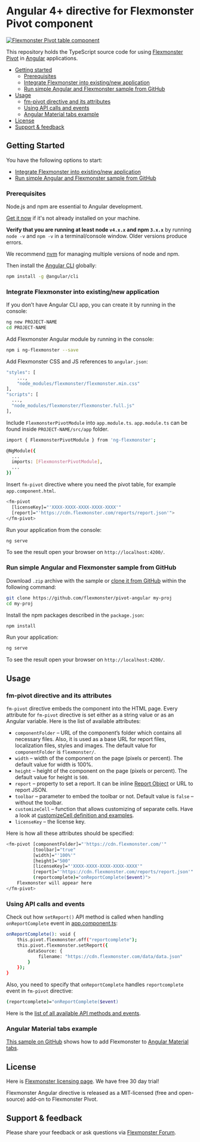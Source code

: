 # Angular 4+ directive for Flexmonster Pivot component
[![Flexmonster Pivot table component](https://s3.amazonaws.com/flexmonster/github/fm-github-cover.png)](https://flexmonster.com)


This repository holds the TypeScript source code for using [Flexmonster Pivot](https://www.flexmonster.com/) in [Angular](https://angular.io/) applications. 

* [Getting started](#getting-started)
  * [Prerequisites](#prerequisites)
  * [Integrate Flexmonster into existing/new application](#add-to-app)
  * [Run simple Angular and Flexmonster sample from GitHub](#run-github-sample)
* [Usage](#usage)
  * [fm-pivot directive and its attributes](#fm-pivot-directive)
  * [Using API calls and events](#using-flexmonster-api)
  * [Angular Material tabs example](#material-tabs)
* [License](#license)
* [Support & feedback](#support-feedback)

## <a name="getting-started"></a>Getting Started ##

You have the following options to start:

* [Integrate Flexmonster into existing/new application](#add-to-app)
* [Run simple Angular and Flexmonster sample from GitHub](#run-github-sample)

### <a name="prerequisites"></a>Prerequisites ###

Node.js and npm are essential to Angular development. 
    
<a href="https://docs.npmjs.com/getting-started/installing-node" target="_blank" title="Installing Node.js and updating npm">
Get it now</a> if it's not already installed on your machine.
 
**Verify that you are running at least node `v4.x.x` and npm `3.x.x`**
by running `node -v` and `npm -v` in a terminal/console window.
Older versions produce errors.

We recommend [nvm](https://github.com/creationix/nvm) for managing multiple versions of node and npm.

Then install the [Angular CLI](https://cli.angular.io/) globally:

```bash
npm install -g @angular/cli
```

### <a name="add-to-app"></a>Integrate Flexmonster into existing/new application ###

If you don’t have Angular CLI app, you can create it by running in the console:

```bash
ng new PROJECT-NAME
cd PROJECT-NAME
```

Add Flexmonster Angular module by running in the console:

```bash
npm i ng-flexmonster --save
```

Add Flexmonster CSS and JS references to `angular.json`:

```bash
"styles": [ 
	...,
	"node_modules/flexmonster/flexmonster.min.css" 
],
"scripts": [ 
  ...,
  "node_modules/flexmonster/flexmonster.full.js" 
],
```

Include `FlexmonsterPivotModule` into `app.module.ts`. `app.module.ts` can be found inside `PROJECT-NAME/src/app` folder.

```bash
import { FlexmonsterPivotModule } from 'ng-flexmonster';

@NgModule({
  ...
  imports: [FlexmonsterPivotModule],
  ...
})
```

Insert `fm-pivot` directive where you need the pivot table, for example `app.component.html`.

```bash
<fm-pivot 
  [licenseKey]="'XXXX-XXXX-XXXX-XXXX-XXXX'"
  [report]="'https://cdn.flexmonster.com/reports/report.json'">
</fm-pivot>
```

Run your application from the console:

```bash
ng serve
```

To see the result open your browser on `http://localhost:4200/`.


### <a name="run-github-sample"></a>Run simple Angular and Flexmonster sample from GitHub ###

Download `.zip` archive with the sample or [clone it from GitHub](https://github.com/flexmonster/pivot-angular) within the following command:

```bash
git clone https://github.com/flexmonster/pivot-angular my-proj
cd my-proj
```

Install the npm packages described in the `package.json`:

```bash
npm install
```

Run your application:

```bash
ng serve
```

To see the result open your browser on `http://localhost:4200/`.

## <a name="usage"></a>Usage ##

### <a name="fm-pivot-directive"></a>fm-pivot directive and its attributes ###

`fm-pivot` directive embeds the component into the HTML page. Every attribute for `fm-pivot` directive is set either as a string value or as an Angular variable. Here is the list of available attributes:

* `componentFolder` – URL of the component’s folder which contains all necessary files. Also, it is used as a base URL for report files, localization files, styles and images. The default value for `componentFolder` is `flexmonster/`.
* `width` – width of the component on the page (pixels or percent). The default value for width is 100%.
* `height` – height of the component on the page (pixels or percent). The default value for height is `500`.
* `report` – property to set a report. It can be inline [Report Object](https://www.flexmonster.com/api/report-object/) or URL to report JSON.
* `toolbar` – parameter to embed the toolbar or not. Default value is `false` – without the toolbar.
* `customizeCell` – function that allows customizing of separate cells. Have a look at [customizeCell definition and examples](https://www.flexmonster.com/api/customizecell/).
* `licenseKey` – the license key.

Here is how all these attributes should be specified:

```bash
<fm-pivot [componentFolder]="'https://cdn.flexmonster.com/'"
          [toolbar]="true"
          [width]="'100%'"
          [height]="500"
          [licenseKey]="'XXXX-XXXX-XXXX-XXXX-XXXX'"
          [report]="'https://cdn.flexmonster.com/reports/report.json'"
          (reportcomplete)="onReportComplete($event)">
    Flexmonster will appear here
</fm-pivot>
```

### <a name="using-flexmonster-api"></a>Using API calls and events ###

Check out how `setReport()` API method is called when handling `onReportComplete` event in [app.component.ts](https://github.com/flexmonster/pivot-angular/blob/master/src/app/app.component.ts):

```bash
onReportComplete(): void {
	this.pivot.flexmonster.off("reportcomplete");
	this.pivot.flexmonster.setReport({
		dataSource: {
			filename: "https://cdn.flexmonster.com/data/data.json"
		}
	});
}
```

Also, you need to specify that `onReportComplete` handles `reportcomplete` event in `fm-pivot` directive:

```bash
(reportcomplete)="onReportComplete($event)
```

Here is the [list of all available API methods and events](https://www.flexmonster.com/api/). 

### <a name="material-tabs"></a>Angular Material tabs example ###

[This sample on GitHub](https://github.com/flexmonster/pivot-angular/tree/master/src/app/tabs) shows how to add Flexmonster to [Angular Material tabs](https://material.angular.io/components/tabs/overview).

## <a name="license"></a>License ##

Here is [Flexmonster licensing page](https://www.flexmonster.com/pivot-table-editions-and-pricing/). We have free 30 day trial! 

Flexmonster Angular directive is released as a MIT-licensed (free and open-source) add-on to Flexmonster Pivot.

## <a name="support-feedback"></a>Support & feedback ##

Please share your feedback or ask questions via [Flexmonster Forum](https://www.flexmonster.com/forum/).
